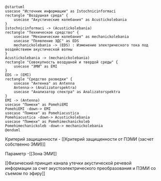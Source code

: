 ```plantuml
@startuml
usecase "Источник информации" as Istochnicinformaci
rectangle "Воздушная среда" {
	usecase "Акустические колебания" as Acustickolebania
}
Istochnicinformaci -> (Acustickolebania)
rectangle "Техническое средство" {
	usecase "Механические колебания" as mechanickolebania
	usecase "Появление ЭДС" as EDS
	mechanickolebania -> (EDS) : Изменение электрического тока под воздействием акустической волны
}
Acustickolebania -> (mechanickolebania)
rectangle "Совокупность воздушной и твердой среды" {
	usecase "ЭМИ" as EMI
}
EDS -> (EMI)
rectangle "Средство разведки" {
	usecase "Антенна" as Antenna
	Antenna-> (Analizatorspektra)
	usecase "Анализатор спектра" as Analizatorspektra
}
EMI -> (Antenna)
usecase "Помехи" as PomehiEMI
PomehiEMI -down-> EMI
usecase "Помехи" as Pomehiacustica
Pomehiacustica -down-> Acustickolebania
usecase "Помехи" as Pomehimechanickoleb
Pomehimechanickoleb -down-> mechanickolebania
@enduml
```

Критерий защищенности - [[Критерий защищенности от ПЭМИ (засчет собственно ЭМИ)]]

Параметр -[[Зона ЭМИ]]

[[Физический принцип канала утечки акустической речевой информации за счет акустоэлектрического преобразования и ПЭМИ со съемом по эфиру]]
